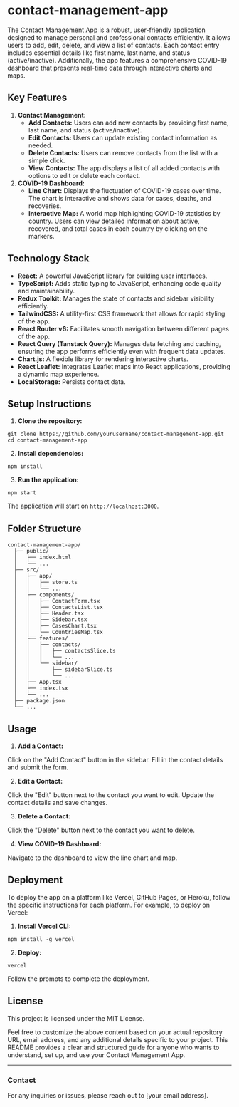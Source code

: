# contact-management-app

<p>The Contact Management App is a robust, user-friendly application designed to manage personal and professional contacts efficiently. It allows users to add, edit, delete, and view a list of contacts. Each contact entry includes essential details like first name, last name, and status (active/inactive). Additionally, the app features a comprehensive COVID-19 dashboard that presents real-time data through interactive charts and maps.</p>

<h2>Key Features</h2>

 <ol>
        <li><strong>Contact Management:</strong>
            <ul>
                <li><strong>Add Contacts:</strong> Users can add new contacts by providing first name, last name, and status (active/inactive).</li>
                <li><strong>Edit Contacts:</strong> Users can update existing contact information as needed.</li>
                <li><strong>Delete Contacts:</strong> Users can remove contacts from the list with a simple click.</li>
                <li><strong>View Contacts:</strong> The app displays a list of all added contacts with options to edit or delete each contact.</li>
            </ul>
        </li>
        <li><strong>COVID-19 Dashboard:</strong>
            <ul>
                <li><strong>Line Chart:</strong> Displays the fluctuation of COVID-19 cases over time. The chart is interactive and shows data for cases, deaths, and recoveries.</li>
                <li><strong>Interactive Map:</strong> A world map highlighting COVID-19 statistics by country. Users can view detailed information about active, recovered, and total cases in each country by clicking on the markers.</li>
            </ul>
        </li>
</ol>

<h2>Technology Stack</h2>

 <ul>
        <li><strong>React:</strong> A powerful JavaScript library for building user interfaces.</li>
        <li><strong>TypeScript:</strong> Adds static typing to JavaScript, enhancing code quality and maintainability.</li>
        <li><strong>Redux Toolkit:</strong> Manages the state of contacts and sidebar visibility efficiently.</li>
        <li><strong>TailwindCSS:</strong> A utility-first CSS framework that allows for rapid styling of the app.</li>
        <li><strong>React Router v6:</strong> Facilitates smooth navigation between different pages of the app.</li>
        <li><strong>React Query (Tanstack Query):</strong> Manages data fetching and caching, ensuring the app performs efficiently even with frequent data updates.</li>
        <li><strong>Chart.js:</strong> A flexible library for rendering interactive charts.</li>
        <li><strong>React Leaflet:</strong> Integrates Leaflet maps into React applications, providing a dynamic map experience.</li>
        <li><strong>LocalStorage:</strong> Persists contact data.</li>
 </ul>

<h2>Setup Instructions</h2>

<ol>
        <li><strong>Clone the repository:</strong></li>
    </ol>

<pre><code>git clone https://github.com/yourusername/contact-management-app.git
cd contact-management-app</code></pre>

<ol start="2">
        <li><strong>Install dependencies:</strong></li>
  </ol>

<pre><code>npm install</code></pre>

<ol start="3">
        <li><strong>Run the application:</strong></li>
  </ol>

<pre><code>npm start</code></pre>

<p>The application will start on <code>http://localhost:3000</code>.</p>

<h2>Folder Structure</h2>

<pre><code>contact-management-app/
  ├── public/
  │   ├── index.html
  │   └── ...
  ├── src/
  │   ├── app/
  │   │   ├── store.ts
  │   │   └── ...
  │   ├── components/
  │   │   ├── ContactForm.tsx
  │   │   ├── ContactsList.tsx
  │   │   ├── Header.tsx
  │   │   ├── Sidebar.tsx
  │   │   ├── CasesChart.tsx
  │   │   └── CountriesMap.tsx
  │   ├── features/
  │   │   ├── contacts/
  │   │   │   ├── contactsSlice.ts
  │   │   │   └── ...
  │   │   └── sidebar/
  │   │       ├── sidebarSlice.ts
  │   │       └── ...
  │   ├── App.tsx
  │   ├── index.tsx
  │   └── ...
  ├── package.json
  └── ...
</code></pre>

<h2>Usage</h2>

  <ol>
        <li><strong>Add a Contact:</strong></li>
    </ol>

   <p>Click on the "Add Contact" button in the sidebar.
        Fill in the contact details and submit the form.</p>

<ol start="2">
<li><strong>Edit a Contact:</strong></li>
</ol>

<p>Click the "Edit" button next to the contact you want to edit.
    Update the contact details and save changes.</p>

<ol start="3">
    <li><strong>Delete a Contact:</strong></li>
</ol>

<p>Click the "Delete" button next to the contact you want to delete.</p>

<ol start="4">
    <li><strong>View COVID-19 Dashboard:</strong></li>
</ol>

<p>Navigate to the dashboard to view the line chart and map.</p>

<h2>Deployment</h2>

<p>To deploy the app on a platform like Vercel, GitHub Pages, or Heroku, follow the specific instructions for each platform. For example, to deploy on Vercel:</p>

<ol>
    <li><strong>Install Vercel CLI:</strong></li>
</ol>

<pre><code>npm install -g vercel</code></pre>

<ol start="2">
    <li><strong>Deploy:</strong></li>
</ol>

<pre><code>vercel</code></pre>

<p>Follow the prompts to complete the deployment.</p>

<h2>License</h2>

<p>This project is licensed under the MIT License.</p>

<p>Feel free to customize the above content based on your actual repository URL, email address, and any additional details specific to your project. This README provides a clear and structured guide for anyone who wants to understand, set up, and use your Contact Management App.</p>

<hr>

<h3>Contact</h3>

<p>For any inquiries or issues, please reach out to [your email address].</p>

